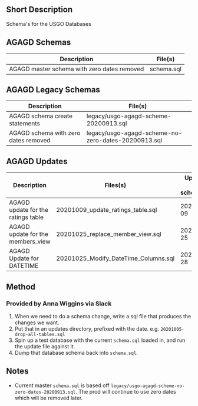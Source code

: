 ## Short Description

Schema's for the USGO Databases

## AGAGD Schemas

| Description                 | File(s) |
| --------------------------- | ------- |
| AGAGD master schema with zero dates removed | schema.sql |

## AGAGD Legacy Schemas
| Description                 | File(s) |
| --------------------------- | ------- |
| AGAGD schema create statements | legacy/usgo-agagd-scheme-20200913.sql |
| AGAGD schema with zero dates removed | legacy/usgo-agagd-scheme-no-zero-dates-20200913.sql |

## AGAGD Updates

| Description | Files(s) | Updated on schema.sql | Updated on Prodution | Updated on Test |
| ----------- | -------- | ------------------------ | -------------------- | --------------- |
| AGAGD update for the ratings table | 20201009_update_ratings_table.sql | 2020-10-09 | 2020-10-27 | 2020-10-12 |
| AGAGD update for the members_view | 20201025_replace_member_view.sql | 2020-10-25 | 2020-11-14 | 2020-11-14 |
| AGAGD Update for DATETIME | 20201025_Modify_DateTime_Columns.sql | 2021-04-28 |  |  |

## Method 
### Provided by Anna Wiggins via Slack

1) When we need to do a schema change, write a sql file that produces the changes we want. 
2) Put that in an updates directory, prefixed with the date. e.g. `20201005-drop-all-tables.sql`
3) Spin up a test database with the current `schema.sql` loaded in, and run the update file against it.
4) Dump that database schema back into `schema.sql`.

## Notes
* Current master `schema.sql` is based off `legacy/usgo-agagd-scheme-no-zero-dates-20200913.sql`. The prod will continue to use zero dates which will be removed later.

